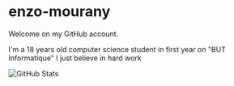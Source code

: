 # enzo-mourany

Welcome on my GitHub account.

I'm a 18 years old computer science student in first year on "BUT Informatique"
I just believe in hard work

![GitHub Stats](https://github-readme-stats.vercel.app/api?username=enzo-mourany&theme=radical)


